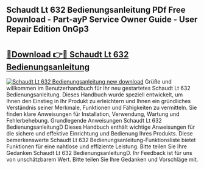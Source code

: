 ## Schaudt Lt 632 Bedienungsanleitung PDf Free Download - Part-ayP Service Owner Guide - User Repair Edition 0nGp3

# <h2><a href="http://df57uk8.blite.top/?on=Schaudt+Lt+632+Bedienungsanleitung">🔗Download 👉🔴 Schaudt Lt 632 Bedienungsanleitung</a></h2>

[![Schaudt Lt 632 Bedienungsanleitung new download](https://i.imgur.com/lujVjoI.png)](http://df57uk8.blite.top/?on=Schaudt+Lt+632+Bedienungsanleitung)
Grüße und willkommen im Benutzerhandbuch für Ihr neu gestartetes Schaudt Lt 632 Bedienungsanleitung. Dieses Handbuch wurde speziell entwickelt, um Ihnen den Einstieg in Ihr Produkt zu erleichtern und Ihnen ein gründliches Verständnis seiner Merkmale, Funktionen und Fähigkeiten zu vermitteln. Sie finden klare Anweisungen für Installation, Verwendung, Wartung und Fehlerbehebung. Grundlegende Anweisungen Schaudt Lt 632 BedienungsanleitungD Dieses Handbuch enthält wichtige Anweisungen für die sichere und effektive Einrichtung und Bedienung Ihres Produkts. Diese bemerkenswerte Schaudt Lt 632 Bedienungsanleitung-Funktionsliste bietet Funktionen für eine nahtlose und effiziente Leistung. Bitte teilen Sie Ihre Gedanken Schaudt Lt 632 BedienungsanleitungD. Ihr Feedback ist für uns von unschätzbarem Wert. Bitte teilen Sie Ihre Gedanken und Vorschläge mit.
